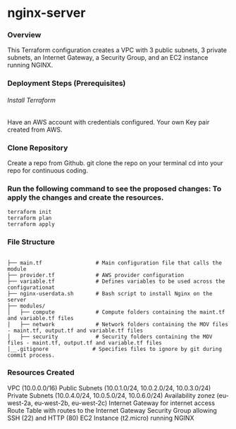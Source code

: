 # nginx-server

### Overview
This Terraform configuration creates a VPC with 3 public subnets, 3 private subnets, an Internet Gateway, a Security Group, and an EC2 instance running NGINX.

### Deployment Steps (Prerequisites)
###### Install Terraform
Have an AWS account with credentials configured.
Your own Key pair created from AWS.

### Clone Repository
Create a repo from Github.
git clone the repo on your terminal
cd into your repo for continuous coding.

### Run the following command to see the proposed changes: To apply the changes and create the resources.

```
terraform init
terraform plan
terraform apply

```

### File Structure

```

├── main.tf                 # Main configuration file that calls the module
├── provider.tf             # AWS provider configuration
├── variable.tf             # Defines variables to be used across the configurationat
├── nginx-userdata.sh       # Bash script to install Nginx on the server
├── modules/
│   ├── compute             # Compute folders containing the maint.tf and variable.tf files
│   ├── network             # Network folders containing the MOV files - maint.tf, output.tf and variable.tf files 
│   ├── security            # Security folders containing the MOV files - maint.tf, output.tf and variable.tf files 
│__.gitignore              # Specifies files to ignore by git during commit process.

```

### Resources Created

VPC (10.0.0.0/16)
Public Subnets (10.0.1.0/24, 10.0.2.0/24, 10.0.3.0/24)
Private Subnets (10.0.4.0/24, 10.0.5.0/24, 10.0.6.0/24)
Availability zonez (eu-west-2a, eu-west-2b, eu-west-2c)
Internet Gateway for internet access
Route Table with routes to the Internet Gateway
Security Group allowing SSH (22) and HTTP (80)
EC2 Instance (t2.micro) running NGINX
